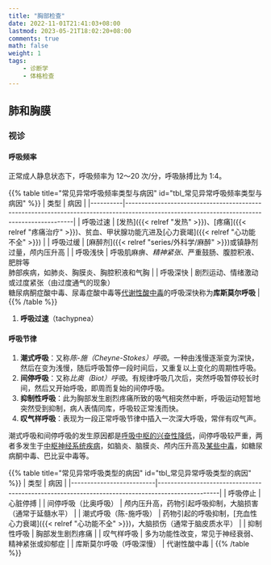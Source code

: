 ```yaml
---
title: "胸部检查"
date: 2022-11-01T21:41:03+08:00
lastmod: 2023-05-21T18:02:20+08:00
comments: true
math: false
weight: 1
tags:
    - 诊断学
    - 体格检查
---
```


## 肺和胸膜

### 视诊

#### 呼吸频率

正常成人静息状态下，呼吸频率为 12～20 次/分，呼吸脉搏比为 1:4。

{{% table title="常见异常呼吸频率类型与病因" id="tbl_常见异常呼吸频率类型与病因"  %}}
| 类型     | 病因                                                                                                                                       |
|----------|--------------------------------------------------------------------------------------------------------------------------------------------|
| 呼吸过速 | [发热]({{< relref "发热" >}})、[疼痛]({{< relref "疼痛治疗" >}})、贫血、甲状腺功能亢进及[心力衰竭]({{< relref "心功能不全" >}})            |
| 呼吸过缓 | [麻醉剂]({{< relref "series/外科学/麻醉" >}})或镇静剂过量，颅内压升高                                                                      |
| 呼吸浅快 | 呼吸肌麻痹、*精神紧张*、严重鼓肠、腹腔积液、肥胖等<br/>肺部疾病，如肺炎、胸膜炎、胸腔积液和气胸                                            |
| 呼吸深快 | 剧烈运动、情绪激动或过度紧张（由过度通气的现象）<br/>糖尿病酮症酸中毒、尿毒症酸中毒等<ins>代谢性酸中毒</ins>的呼吸深快称为**库斯莫尔呼吸** |
{{% /table %}}

1. **呼吸过速**（tachypnea）

#### 呼吸节律

1. **潮式呼吸**：又称*陈-施（Cheyne-Stokes）呼吸*。一种由浅慢逐渐变为深快，然后在变为浅慢，随后呼吸暂停一段时间后，又重复以上变化的周期性呼吸。
2. **间停呼吸**：又称*比奥（Biot）呼吸*。有规律呼吸几次后，突然呼吸暂停较长时间，然后又开始呼吸，即周而复始的间停呼吸。
3. **抑制性呼吸**：此为胸部发生剧烈疼痛所致的吸气相突然中断，呼吸运动短暂地突然受到抑制，病人表情同库，呼吸较正常浅而快。
4. **叹气样呼吸**：表现为一段正常呼吸节律中插入一次深大呼吸，常伴有叹气声。

潮式呼吸和间停呼吸的发生原因都是<ins>呼吸中枢的兴奋性降低</ins>，间停呼吸较严重，两者多发生于<ins>中枢神经系统疾病</ins>，如脑炎、脑膜炎、颅内压升高及<ins>某些中毒</ins>，如糖尿病酮中毒、巴比妥中毒等。

{{% table title="常见异常呼吸类型的病因" id="tbl_常见异常呼吸类型的病因"  %}}
| 类型                     | 病因                                                                                            |
|--------------------------|-------------------------------------------------------------------------------------------------|
| 呼吸停止                 | 心脏停搏                                                                                        |
| 间停呼吸（比奥呼吸）     | 颅内压升高，药物引起呼吸抑制，大脑损害（通常于延髓水平）                                        |
| 潮式呼吸（陈-施呼吸）    | 药物引起的呼吸抑制，[充血性心力衰竭]({{< relref "心功能不全" >}})，大脑损伤（通常于脑皮质水平） |
| 抑制性呼吸               | 胸部发生剧烈疼痛                                                                                |
| 叹气样呼吸               | 多为功能性改变，常见于神经衰弱、精神紧张或抑郁症                                                |
| 库斯莫尔呼吸（呼吸深慢） | 代谢性酸中毒                                                                                    |
{{% /table %}}
